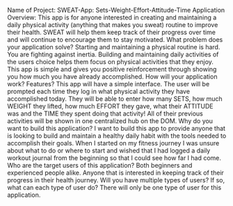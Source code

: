 Name of Project: SWEAT-App:  Sets-Weight-Effort-Attitude-Time
Application Overview: This app is for anyone interested in creating and maintaining a  daily physical activity (anything that makes you sweat) routine to improve their health. SWEAT will help them keep track of their progress over time and will continue to encourage them to stay motivated. 
What problem does your application solve? Starting and maintaining a physical routine is hard. You are fighting against inertia. Building and maintaining daily activities of the users choice helps them focus on physical activities that they enjoy. This app is simple and gives you positive reinforcement through showing you how much you have already accomplished.
How will your application work? Features? This app will have a simple interface. The user will be prompted each time they log in what physical activity they have accomplished today. They will be able to enter how many SETS, how much WEIGHT they lifted, how much EFFORT they gave, what their ATTITUDE was and the TIME they spent doing that activity! All of their previous activities will be shown in one centralized hub on the DOM.
Why do you want to build this application? I want to build this app to provide anyone that is looking to build and maintain a healthy daily habit with the tools needed to accomplish their goals. When I started on my fitness journey I was unsure about what to do or where to start and wished that I had logged a daily workout journal from the beginning so that I could see how far I had come.
Who are the target users of this application? Both beginners and experienced people alike. Anyone that is interested in keeping track of their progress in their health journey.
Will you have multiple types of users? If so, what can each type of user do? There will only be one type of user for this application. 
